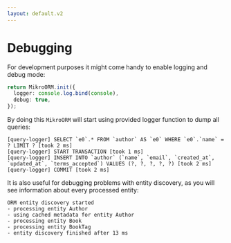 ```yaml
---
layout: default.v2
---
```


# Debugging

For development purposes it might come handy to enable logging and debug mode:

```typescript
return MikroORM.init({
  logger: console.log.bind(console),
  debug: true,
});
```

By doing this `MikroORM` will start using provided logger function to dump all queries:

```
[query-logger] SELECT `e0`.* FROM `author` AS `e0` WHERE `e0`.`name` = ? LIMIT ? [took 2 ms]
[query-logger] START TRANSACTION [took 1 ms]
[query-logger] INSERT INTO `author` (`name`, `email`, `created_at`, `updated_at`, `terms_accepted`) VALUES (?, ?, ?, ?, ?) [took 2 ms]
[query-logger] COMMIT [took 2 ms]
```

It is also useful for debugging problems with entity discovery, as you will see information
about every processed entity:

```
ORM entity discovery started
- processing entity Author
- using cached metadata for entity Author
- processing entity Book
- processing entity BookTag
- entity discovery finished after 13 ms
```
